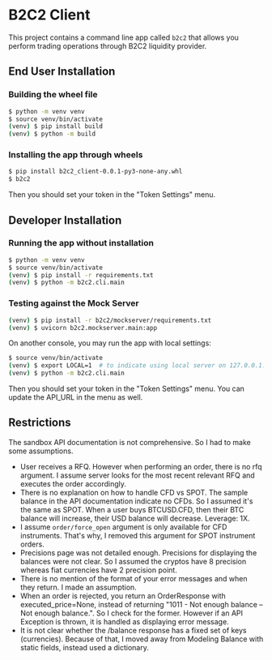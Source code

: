 # B2C2 Client

This project contains a command line app called `b2c2` that allows you perform trading
operations through B2C2 liquidity provider.

## End User Installation
### Building the wheel file

```bash
$ python -m venv venv
$ source venv/bin/activate
(venv) $ pip install build
(venv) $ python -m build
```

### Installing the app through wheels

```bash
$ pip install b2c2_client-0.0.1-py3-none-any.whl
$ b2c2
```

Then you should set your token in the "Token Settings" menu.

## Developer Installation

### Running the app without installation

```bash
$ python -m venv venv
$ source venv/bin/activate
(venv) $ pip install -r requirements.txt
(venv) $ python -m b2c2.cli.main
```

### Testing against the Mock Server

```bash
(venv) $ pip install -r b2c2/mockserver/requirements.txt
(venv) $ uvicorn b2c2.mockserver.main:app
```

On another console, you may run the app with local settings:

```bash
$ source venv/bin/activate
(venv) $ export LOCAL=1  # to indicate using local server on 127.0.0.1:8000
(venv) $ python -m b2c2.cli.main
```

Then you should set your token in the "Token Settings" menu. You can update the API_URL in the menu as well.

## Restrictions

The sandbox API documentation is not comprehensive. So I had to make some assumptions.

* User receives a RFQ. However when performing an order, there is no rfq argument. I assume server looks for the most recent relevant RFQ and executes the order accordingly.
* There is no explanation on how to handle CFD vs SPOT. The sample balance in the API documentation indicate no CFDs. So I assumed it's the same as SPOT. When a user buys BTCUSD.CFD, then their BTC balance will increase, their USD balance will decrease. Leverage: 1X.
* I assume `order/force_open` argument is only available for CFD instruments. That's why, I removed this argument for SPOT instrument orders.
* Precisions page was not detailed enough. Precisions for displaying the balances were not clear. So I assumed the cryptos have 8 precision whereas fiat currencies have 2 precision point.
* There is no mention of the format of your error messages and when they return. I made an assumption.
* When an order is rejected, you return an OrderResponse with executed_price=None, instead of returning "1011 - Not enough balance – Not enough balance.". So I check for the former. However if an API Exception is thrown, it is handled as displaying error message.
* It is not clear whether the /balance response has a fixed set of keys (currencies). Because of that, I moved away from Modeling Balance with static fields, instead used a dictionary.
